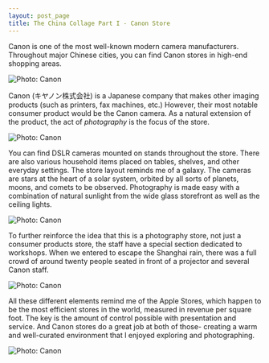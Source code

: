 ```yaml
---
layout: post_page
title: The China Collage Part I - Canon Store
---
```


Canon is one of the most well-known modern camera manufacturers. Throughout major Chinese cities, you can find Canon stores in high-end shopping areas. 

<img alt="Photo: Canon" src="http://nmlin.org/Images/2015.08.02/front.jpg" style="max-width:630px;">

Canon (キヤノン株式会社) is a Japanese company that makes other imaging products (such as printers, fax machines, etc.) However, their most notable consumer product would be the Canon camera. As a natural extension of the product, the act of *photography* is the focus of the store.

<img alt="Photo: Canon" src="http://nmlin.org/Images/2015.08.02/canon3.jpg" style="max-width:630px;">

You can find DSLR cameras mounted on stands throughout the store. There are also various household items placed on tables, shelves, and other everyday settings. The store layout reminds me of a galaxy. The cameras are stars at the heart of a solar system, orbited by all sorts of planets, moons, and comets to be observed. Photography is made easy with a combination of natural sunlight from the wide glass storefront as well as the ceiling lights. 

<img alt="Photo: Canon" src="http://nmlin.org/Images/2015.08.02/print.jpg" style="max-width:630px;">

To further reinforce the idea that this is a photography store, not just a consumer products store, the staff have a special section dedicated to workshops. When we entered to escape the Shanghai rain, there was a full crowd of around twenty people seated in front of a projector and several Canon staff. 

<img alt="Photo: Canon" src="http://nmlin.org/Images/2015.08.02/table.jpg" style="max-width:630px;">

All these different elements remind me of the Apple Stores, which happen to be the most efficient stores in the world, measured in revenue per square foot. The key is the amount of control possible with presentation and service. And Canon stores do a great job at both of those- creating a warm and well-curated environment that I enjoyed exploring and photographing. 

<img alt="Photo: Canon" src="http://nmlin.org/Images/2015.08.02/canon1.jpg" style="max-width:630px;">
